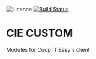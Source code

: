 ![Licence](https://img.shields.io/badge/licence-AGPL--3-blue.svg)
[![Build Status](https://travis-ci.com/coopiteasy/cie-custom.svg?branch=12.0)](https://travis-ci.com/coopiteasy/cie-custom?branch=12.0)

# CIE CUSTOM

Modules for Coop IT Easy's client

<!-- prettier-ignore-start -->
[//]: # (addons)

[//]: # (end addons)
<!-- prettier-ignore-end -->
